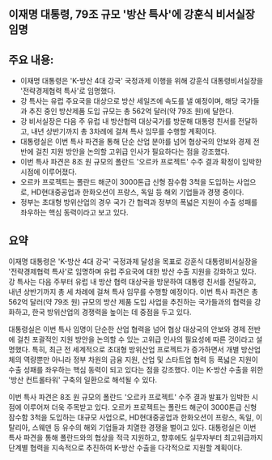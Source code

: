 ## 이재명 대통령, 79조 규모 '방산 특사'에 강훈식 비서실장 임명

## 주요 내용:
*   이재명 대통령은 'K-방산 4대 강국' 국정과제 이행을 위해 강훈식 대통령비서실장을 '전략경제협력 특사'로 임명했다.
*   강 특사는 유럽 주요국을 대상으로 방산 세일즈에 속도를 낼 예정이며, 해당 국가들과 추진 중인 방산제품 도입 규모는 총 562억 달러(약 79조 원)에 달한다.
*   강 비서실장은 다음 주 유럽 내 방산협력 대상국가를 방문해 대통령 친서를 전달하고, 내년 상반기까지 총 3차례에 걸쳐 특사 임무를 수행할 계획이다.
*   대통령실은 이번 특사 파견을 통해 단순 산업 분야를 넘어 협상국의 안보와 경제 전반에 걸친 지원 방안을 논의할 고위급 인사가 필요하다는 점을 강조했다.
*   이번 특사 파견은 8조 원 규모의 폴란드 '오르카 프로젝트' 수주 결과 확정이 임박한 시점에 이루어졌다.
*   오르카 프로젝트는 폴란드 해군이 3000톤급 신형 잠수함 3척을 도입하는 사업으로, HD현대중공업과 한화오션이 프랑스, 독일 등 해외 기업들과 경쟁 중이다.
*   정부는 초대형 방위산업의 경우 국가 간 협력과 정부의 폭넓은 지원이 수출 성패를 좌우하는 핵심 동력이라고 보고 있다.

## 요약
이재명 대통령은 'K-방산 4대 강국' 국정과제 달성을 목표로 강훈식 대통령비서실장을 '전략경제협력 특사'로 임명하며 유럽 주요국에 대한 방산 수출 지원을 강화하고 있다. 강 특사는 다음 주부터 유럽 내 방산 협력 대상국을 방문하여 대통령 친서를 전달하고, 내년 상반기까지 총 세 차례에 걸쳐 특사 임무를 수행할 예정이다. 이번 특사 파견은 총 562억 달러(약 79조 원) 규모의 방산 제품 도입 사업을 추진하는 국가들과의 협력을 강화하고, 한국 방위산업의 경쟁력을 높이는 데 중점을 두고 있다.

대통령실은 이번 특사 임명이 단순한 산업 협력을 넘어 협상 대상국의 안보와 경제 전반에 걸친 포괄적인 지원 방안을 논의할 수 있는 고위급 인사의 필요성에 따른 것이라고 설명했다. 특히, 최근 전 세계적으로 초대형 방위산업 프로젝트가 증가하면서 개별 방산업체의 역량뿐만 아니라 정부 차원의 금융 지원, 산업 및 스타트업 협력 등 폭넓은 지원이 수출 성패를 좌우하는 핵심 동력이 되고 있다는 점을 강조했다. 이는 K-방산 수출을 위한 '방산 컨트롤타워' 구축의 일환으로 해석될 수 있다.

이번 특사 파견은 8조 원 규모의 폴란드 '오르카 프로젝트' 수주 결과 발표가 임박한 시점에 이루어져 더욱 주목받고 있다. 오르카 프로젝트는 폴란드 해군이 3000톤급 신형 잠수함 3척을 도입하는 대규모 사업으로, HD현대중공업과 한화오션이 프랑스, 독일, 이탈리아, 스웨덴 등 유수의 해외 기업들과 치열한 경쟁을 벌이고 있다. 대통령실은 이번 특사 파견을 통해 폴란드와의 협상을 적극 지원하고, 향후에도 실무자부터 최고위급까지 단계별 협력을 지속적으로 추진하여 K-방산 수출을 다각적으로 지원할 계획이다.